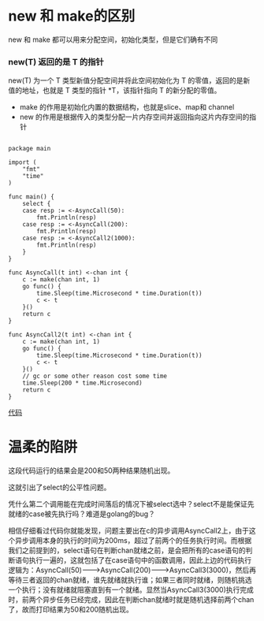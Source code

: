 # new 和 make的区别

new 和 make 都可以用来分配空间，初始化类型，但是它们确有不同

### new(T) 返回的是 T 的指针

new(T) 为一个 T 类型新值分配空间并将此空间初始化为 T 的零值，返回的是新值的地址，也就是 T 类型的指针 *T，该指针指向 T 的新分配的零值。

- make 的作用是初始化内置的数据结构，也就是slice、map和 channel
- new 的作用是根据传入的类型分配一片内存空间并返回指向这片内存空间的指针

```

package main

import (
	"fmt"
	"time"
)

func main() {	
	select {
	case resp := <-AsyncCall(50):
		fmt.Println(resp)
	case resp := <-AsyncCall(200):
		fmt.Println(resp)
	case resp := <-AsyncCall2(1000):
		fmt.Println(resp)
	}
}

func AsyncCall(t int) <-chan int {
	c := make(chan int, 1)
	go func() {
		time.Sleep(time.Microsecond * time.Duration(t))
		c <- t
	}()
	return c
}

func AsyncCall2(t int) <-chan int {
	c := make(chan int, 1)
	go func() {
		time.Sleep(time.Microsecond * time.Duration(t))
		c <- t
	}()
	// gc or some other reason cost some time
	time.Sleep(200 * time.Microsecond)
	return c
}

```
[代码](./main.go)

# 温柔的陷阱

这段代码运行的结果会是200和50两种结果随机出现。

这就引出了select的公平性问题。

凭什么第二个调用能在完成时间落后的情况下被select选中？select不是能保证先就绪的case被先执行吗？难道是golang的bug？

相信仔细看过代码你就能发现，问题主要出在c的异步调用AsyncCall2上，由于这个异步调用本身的执行的时间为200ms，超过了前两个的任务执行时间。而根据我们之前提到的，select语句在判断chan就绪之前，是会把所有的case语句的判断语句执行一遍的，这就包括了在case语句中的函数调用，因此上边的代码执行逻辑为：AsyncCall(50)--->AsyncCall(200)--->AsyncCall3(3000)，然后再等待三者返回的chan就绪，谁先就绪就执行谁；如果三者同时就绪，则随机挑选一个执行；没有就绪就阻塞直到有一个就绪。显然当AsyncCall3(3000)执行完成时，前两个异步任务已经完成，因此在判断chan就绪时就是随机选择前两个chan了，故而打印结果为50和200随机出现。